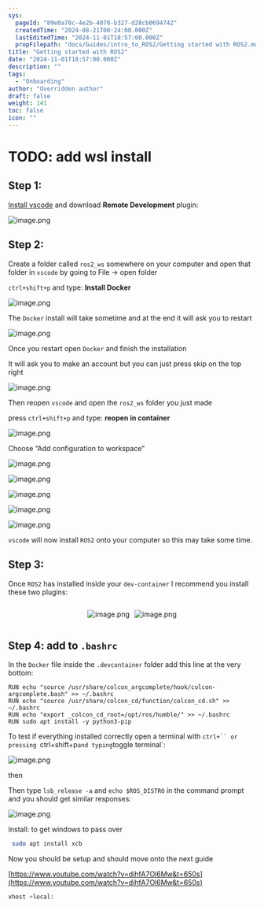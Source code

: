 ```yaml
---
sys:
  pageId: "89e0a78c-4e2b-4070-b327-d28cb0694742"
  createdTime: "2024-08-21T00:24:00.000Z"
  lastEditedTime: "2024-11-01T18:57:00.000Z"
  propFilepath: "docs/Guides/intro_to_ROS2/Getting started with ROS2.md"
title: "Getting started with ROS2"
date: "2024-11-01T18:57:00.000Z"
description: ""
tags:
  - "Onboarding"
author: "Overridden author"
draft: false
weight: 141
toc: false
icon: ""
---
```


# TODO: add wsl install

## Step 1:

[Install vscode](https://code.visualstudio.com/download) and download **Remote Development** plugin:

![image.png](https://prod-files-secure.s3.us-west-2.amazonaws.com/d518164a-d88e-44d1-a4ee-3adb3bd8bce0/efb52993-1881-4a40-b95e-6f020334f022/image.png?X-Amz-Algorithm=AWS4-HMAC-SHA256&X-Amz-Content-Sha256=UNSIGNED-PAYLOAD&X-Amz-Credential=ASIAZI2LB466S76JSS7I%2F20250416%2Fus-west-2%2Fs3%2Faws4_request&X-Amz-Date=20250416T081216Z&X-Amz-Expires=3600&X-Amz-Security-Token=IQoJb3JpZ2luX2VjELj%2F%2F%2F%2F%2F%2F%2F%2F%2F%2FwEaCXVzLXdlc3QtMiJGMEQCIGYKltDmnFvmVjiMLUwsKT4H46JjIsDwU04mVoGZrBm4AiBjvG7OyPRkHFT6LHemjiUCNSqcE5qieH%2BPkqtvuREITyr%2FAwhBEAAaDDYzNzQyMzE4MzgwNSIMawm5ev4yeB4DqxCTKtwDVO%2FL4fDLMzvOc6uDqkv4EI3%2BzONad0gAWgO5eXiGrqmJjCtPnzl59t7TCpJmS%2BpxoD8Q0Nscd%2Fyepn1gXgzE1%2FZecCddg%2F%2BZ0CphSkSOVhKS52hfHHWRGNjw96AAe27jTc%2ByqjCXVwpue%2FXtP7Iz%2F7AU1NHo2ASZbCBsJ%2BG0dkIx9V%2FXf0BqSXJHJzfDPZMFbLs8iUB4c%2B%2FElx4o1x1iiTkuzRXcLetYY1mma1G7rXJirpV7%2FP8%2FbL2Pw3AdrfvkBYejpncrheqk8ONu4Q9e27w9r%2Bx6VQweDR4N4w7USy1gACSyncIrQB%2F2eCdw4Io6KUv%2FQ%2BX0PzTshffXphh8f%2FiY3%2ByU6CD5211wzFTuN997JS8yyO80x%2FNqORfy0CqR%2FnvU02wFWgVFr7tDWlqa6v%2BaDxZ9xcLyj6HZpLUZ731HtVnpiBS3fU%2FhSnSUj4%2F0AUM6cmGA%2BqZwDduT1R5iw%2BpuCWWcbuDqXQs4v%2B63SW7HkrIKO2c0dcXIsUDsWmaGA0q7tVkFcQasLB1G0bix8YaqsFnpynEZQ2f3lcu1zMYVJy1rknQ0eyCHhkh%2F%2BdQ6vJmtrNP6S7htFrALErN8gBMow2b2rca2LH1e7p5gG196s9E7cy1zbWMQ8R8wjMD9vwY6pgH%2F8N7T93lEpHRlTMHE9a38ITyFnWnZlfSWcinOnGRtCLJilde8eSIis6Rdvlh2yraGhXpK2p8MtQPYVAY93spYrvv2Uin1NSBMTiLu2S%2FK1Oz42hvUIZJgg7koLBNWLHRntDYWHPu0TdegLcu9iM402yC0%2F7zzajWDB6qcroHbv9dLsrEMK1sK2WyD5ivINcZwWaMHKW3LIvzjNjrwssfWgyfsc6Hi&X-Amz-Signature=34b81746be1220d72741f9340781f116494230410bb5a6c0925c8d3b80432f62&X-Amz-SignedHeaders=host&x-id=GetObject)

## Step 2:

Create a folder called `ros2_ws` somewhere on your computer and open that folder in `vscode` by going to File → open folder 

`ctrl+shift+p` and type: **Install Docker**

![image.png](https://prod-files-secure.s3.us-west-2.amazonaws.com/d518164a-d88e-44d1-a4ee-3adb3bd8bce0/2269dc0e-1cd5-47ff-bceb-c04ad9b2eab0/image.png?X-Amz-Algorithm=AWS4-HMAC-SHA256&X-Amz-Content-Sha256=UNSIGNED-PAYLOAD&X-Amz-Credential=ASIAZI2LB466S76JSS7I%2F20250416%2Fus-west-2%2Fs3%2Faws4_request&X-Amz-Date=20250416T081216Z&X-Amz-Expires=3600&X-Amz-Security-Token=IQoJb3JpZ2luX2VjELj%2F%2F%2F%2F%2F%2F%2F%2F%2F%2FwEaCXVzLXdlc3QtMiJGMEQCIGYKltDmnFvmVjiMLUwsKT4H46JjIsDwU04mVoGZrBm4AiBjvG7OyPRkHFT6LHemjiUCNSqcE5qieH%2BPkqtvuREITyr%2FAwhBEAAaDDYzNzQyMzE4MzgwNSIMawm5ev4yeB4DqxCTKtwDVO%2FL4fDLMzvOc6uDqkv4EI3%2BzONad0gAWgO5eXiGrqmJjCtPnzl59t7TCpJmS%2BpxoD8Q0Nscd%2Fyepn1gXgzE1%2FZecCddg%2F%2BZ0CphSkSOVhKS52hfHHWRGNjw96AAe27jTc%2ByqjCXVwpue%2FXtP7Iz%2F7AU1NHo2ASZbCBsJ%2BG0dkIx9V%2FXf0BqSXJHJzfDPZMFbLs8iUB4c%2B%2FElx4o1x1iiTkuzRXcLetYY1mma1G7rXJirpV7%2FP8%2FbL2Pw3AdrfvkBYejpncrheqk8ONu4Q9e27w9r%2Bx6VQweDR4N4w7USy1gACSyncIrQB%2F2eCdw4Io6KUv%2FQ%2BX0PzTshffXphh8f%2FiY3%2ByU6CD5211wzFTuN997JS8yyO80x%2FNqORfy0CqR%2FnvU02wFWgVFr7tDWlqa6v%2BaDxZ9xcLyj6HZpLUZ731HtVnpiBS3fU%2FhSnSUj4%2F0AUM6cmGA%2BqZwDduT1R5iw%2BpuCWWcbuDqXQs4v%2B63SW7HkrIKO2c0dcXIsUDsWmaGA0q7tVkFcQasLB1G0bix8YaqsFnpynEZQ2f3lcu1zMYVJy1rknQ0eyCHhkh%2F%2BdQ6vJmtrNP6S7htFrALErN8gBMow2b2rca2LH1e7p5gG196s9E7cy1zbWMQ8R8wjMD9vwY6pgH%2F8N7T93lEpHRlTMHE9a38ITyFnWnZlfSWcinOnGRtCLJilde8eSIis6Rdvlh2yraGhXpK2p8MtQPYVAY93spYrvv2Uin1NSBMTiLu2S%2FK1Oz42hvUIZJgg7koLBNWLHRntDYWHPu0TdegLcu9iM402yC0%2F7zzajWDB6qcroHbv9dLsrEMK1sK2WyD5ivINcZwWaMHKW3LIvzjNjrwssfWgyfsc6Hi&X-Amz-Signature=745763d9fd7d6df6ea4f64ef83554abd8b3e4c297113c41fb7c032bda1034edb&X-Amz-SignedHeaders=host&x-id=GetObject)

The `Docker` install will take sometime and at the end it will ask you to restart

![image.png](https://prod-files-secure.s3.us-west-2.amazonaws.com/d518164a-d88e-44d1-a4ee-3adb3bd8bce0/ed233f78-be33-4b1f-b89c-9c346c0e961e/image.png?X-Amz-Algorithm=AWS4-HMAC-SHA256&X-Amz-Content-Sha256=UNSIGNED-PAYLOAD&X-Amz-Credential=ASIAZI2LB466S76JSS7I%2F20250416%2Fus-west-2%2Fs3%2Faws4_request&X-Amz-Date=20250416T081216Z&X-Amz-Expires=3600&X-Amz-Security-Token=IQoJb3JpZ2luX2VjELj%2F%2F%2F%2F%2F%2F%2F%2F%2F%2FwEaCXVzLXdlc3QtMiJGMEQCIGYKltDmnFvmVjiMLUwsKT4H46JjIsDwU04mVoGZrBm4AiBjvG7OyPRkHFT6LHemjiUCNSqcE5qieH%2BPkqtvuREITyr%2FAwhBEAAaDDYzNzQyMzE4MzgwNSIMawm5ev4yeB4DqxCTKtwDVO%2FL4fDLMzvOc6uDqkv4EI3%2BzONad0gAWgO5eXiGrqmJjCtPnzl59t7TCpJmS%2BpxoD8Q0Nscd%2Fyepn1gXgzE1%2FZecCddg%2F%2BZ0CphSkSOVhKS52hfHHWRGNjw96AAe27jTc%2ByqjCXVwpue%2FXtP7Iz%2F7AU1NHo2ASZbCBsJ%2BG0dkIx9V%2FXf0BqSXJHJzfDPZMFbLs8iUB4c%2B%2FElx4o1x1iiTkuzRXcLetYY1mma1G7rXJirpV7%2FP8%2FbL2Pw3AdrfvkBYejpncrheqk8ONu4Q9e27w9r%2Bx6VQweDR4N4w7USy1gACSyncIrQB%2F2eCdw4Io6KUv%2FQ%2BX0PzTshffXphh8f%2FiY3%2ByU6CD5211wzFTuN997JS8yyO80x%2FNqORfy0CqR%2FnvU02wFWgVFr7tDWlqa6v%2BaDxZ9xcLyj6HZpLUZ731HtVnpiBS3fU%2FhSnSUj4%2F0AUM6cmGA%2BqZwDduT1R5iw%2BpuCWWcbuDqXQs4v%2B63SW7HkrIKO2c0dcXIsUDsWmaGA0q7tVkFcQasLB1G0bix8YaqsFnpynEZQ2f3lcu1zMYVJy1rknQ0eyCHhkh%2F%2BdQ6vJmtrNP6S7htFrALErN8gBMow2b2rca2LH1e7p5gG196s9E7cy1zbWMQ8R8wjMD9vwY6pgH%2F8N7T93lEpHRlTMHE9a38ITyFnWnZlfSWcinOnGRtCLJilde8eSIis6Rdvlh2yraGhXpK2p8MtQPYVAY93spYrvv2Uin1NSBMTiLu2S%2FK1Oz42hvUIZJgg7koLBNWLHRntDYWHPu0TdegLcu9iM402yC0%2F7zzajWDB6qcroHbv9dLsrEMK1sK2WyD5ivINcZwWaMHKW3LIvzjNjrwssfWgyfsc6Hi&X-Amz-Signature=5238cffa8b478ef35e62859cdd409526c92574120a038e86a0defd56af7434e4&X-Amz-SignedHeaders=host&x-id=GetObject)

Once you restart open `Docker` and finish the installation

It will ask you to make an account but you can just press skip on the top right

![image.png](https://prod-files-secure.s3.us-west-2.amazonaws.com/d518164a-d88e-44d1-a4ee-3adb3bd8bce0/21010ad9-1659-4fd9-9f59-9932a09b2a3d/image.png?X-Amz-Algorithm=AWS4-HMAC-SHA256&X-Amz-Content-Sha256=UNSIGNED-PAYLOAD&X-Amz-Credential=ASIAZI2LB466S76JSS7I%2F20250416%2Fus-west-2%2Fs3%2Faws4_request&X-Amz-Date=20250416T081216Z&X-Amz-Expires=3600&X-Amz-Security-Token=IQoJb3JpZ2luX2VjELj%2F%2F%2F%2F%2F%2F%2F%2F%2F%2FwEaCXVzLXdlc3QtMiJGMEQCIGYKltDmnFvmVjiMLUwsKT4H46JjIsDwU04mVoGZrBm4AiBjvG7OyPRkHFT6LHemjiUCNSqcE5qieH%2BPkqtvuREITyr%2FAwhBEAAaDDYzNzQyMzE4MzgwNSIMawm5ev4yeB4DqxCTKtwDVO%2FL4fDLMzvOc6uDqkv4EI3%2BzONad0gAWgO5eXiGrqmJjCtPnzl59t7TCpJmS%2BpxoD8Q0Nscd%2Fyepn1gXgzE1%2FZecCddg%2F%2BZ0CphSkSOVhKS52hfHHWRGNjw96AAe27jTc%2ByqjCXVwpue%2FXtP7Iz%2F7AU1NHo2ASZbCBsJ%2BG0dkIx9V%2FXf0BqSXJHJzfDPZMFbLs8iUB4c%2B%2FElx4o1x1iiTkuzRXcLetYY1mma1G7rXJirpV7%2FP8%2FbL2Pw3AdrfvkBYejpncrheqk8ONu4Q9e27w9r%2Bx6VQweDR4N4w7USy1gACSyncIrQB%2F2eCdw4Io6KUv%2FQ%2BX0PzTshffXphh8f%2FiY3%2ByU6CD5211wzFTuN997JS8yyO80x%2FNqORfy0CqR%2FnvU02wFWgVFr7tDWlqa6v%2BaDxZ9xcLyj6HZpLUZ731HtVnpiBS3fU%2FhSnSUj4%2F0AUM6cmGA%2BqZwDduT1R5iw%2BpuCWWcbuDqXQs4v%2B63SW7HkrIKO2c0dcXIsUDsWmaGA0q7tVkFcQasLB1G0bix8YaqsFnpynEZQ2f3lcu1zMYVJy1rknQ0eyCHhkh%2F%2BdQ6vJmtrNP6S7htFrALErN8gBMow2b2rca2LH1e7p5gG196s9E7cy1zbWMQ8R8wjMD9vwY6pgH%2F8N7T93lEpHRlTMHE9a38ITyFnWnZlfSWcinOnGRtCLJilde8eSIis6Rdvlh2yraGhXpK2p8MtQPYVAY93spYrvv2Uin1NSBMTiLu2S%2FK1Oz42hvUIZJgg7koLBNWLHRntDYWHPu0TdegLcu9iM402yC0%2F7zzajWDB6qcroHbv9dLsrEMK1sK2WyD5ivINcZwWaMHKW3LIvzjNjrwssfWgyfsc6Hi&X-Amz-Signature=1b32ce8b090f20d7649eccac35144f7c9da63c7722c2e96d5e9b3b43272c247d&X-Amz-SignedHeaders=host&x-id=GetObject)

Then reopen `vscode` and open the `ros2_ws` folder you just made

press `ctrl+shift+p` and type: **reopen in container**

![image.png](https://prod-files-secure.s3.us-west-2.amazonaws.com/d518164a-d88e-44d1-a4ee-3adb3bd8bce0/4e93b8c2-41ad-488c-8095-c74205196118/image.png?X-Amz-Algorithm=AWS4-HMAC-SHA256&X-Amz-Content-Sha256=UNSIGNED-PAYLOAD&X-Amz-Credential=ASIAZI2LB466S76JSS7I%2F20250416%2Fus-west-2%2Fs3%2Faws4_request&X-Amz-Date=20250416T081216Z&X-Amz-Expires=3600&X-Amz-Security-Token=IQoJb3JpZ2luX2VjELj%2F%2F%2F%2F%2F%2F%2F%2F%2F%2FwEaCXVzLXdlc3QtMiJGMEQCIGYKltDmnFvmVjiMLUwsKT4H46JjIsDwU04mVoGZrBm4AiBjvG7OyPRkHFT6LHemjiUCNSqcE5qieH%2BPkqtvuREITyr%2FAwhBEAAaDDYzNzQyMzE4MzgwNSIMawm5ev4yeB4DqxCTKtwDVO%2FL4fDLMzvOc6uDqkv4EI3%2BzONad0gAWgO5eXiGrqmJjCtPnzl59t7TCpJmS%2BpxoD8Q0Nscd%2Fyepn1gXgzE1%2FZecCddg%2F%2BZ0CphSkSOVhKS52hfHHWRGNjw96AAe27jTc%2ByqjCXVwpue%2FXtP7Iz%2F7AU1NHo2ASZbCBsJ%2BG0dkIx9V%2FXf0BqSXJHJzfDPZMFbLs8iUB4c%2B%2FElx4o1x1iiTkuzRXcLetYY1mma1G7rXJirpV7%2FP8%2FbL2Pw3AdrfvkBYejpncrheqk8ONu4Q9e27w9r%2Bx6VQweDR4N4w7USy1gACSyncIrQB%2F2eCdw4Io6KUv%2FQ%2BX0PzTshffXphh8f%2FiY3%2ByU6CD5211wzFTuN997JS8yyO80x%2FNqORfy0CqR%2FnvU02wFWgVFr7tDWlqa6v%2BaDxZ9xcLyj6HZpLUZ731HtVnpiBS3fU%2FhSnSUj4%2F0AUM6cmGA%2BqZwDduT1R5iw%2BpuCWWcbuDqXQs4v%2B63SW7HkrIKO2c0dcXIsUDsWmaGA0q7tVkFcQasLB1G0bix8YaqsFnpynEZQ2f3lcu1zMYVJy1rknQ0eyCHhkh%2F%2BdQ6vJmtrNP6S7htFrALErN8gBMow2b2rca2LH1e7p5gG196s9E7cy1zbWMQ8R8wjMD9vwY6pgH%2F8N7T93lEpHRlTMHE9a38ITyFnWnZlfSWcinOnGRtCLJilde8eSIis6Rdvlh2yraGhXpK2p8MtQPYVAY93spYrvv2Uin1NSBMTiLu2S%2FK1Oz42hvUIZJgg7koLBNWLHRntDYWHPu0TdegLcu9iM402yC0%2F7zzajWDB6qcroHbv9dLsrEMK1sK2WyD5ivINcZwWaMHKW3LIvzjNjrwssfWgyfsc6Hi&X-Amz-Signature=bc74c8b47403b9f9b7a63bcd1b728d221637ce6fadf370610aebd0b359b77208&X-Amz-SignedHeaders=host&x-id=GetObject)

Choose “Add configuration to workspace”

![image.png](https://prod-files-secure.s3.us-west-2.amazonaws.com/d518164a-d88e-44d1-a4ee-3adb3bd8bce0/9560b282-5060-4989-ba37-97e7b2c22476/image.png?X-Amz-Algorithm=AWS4-HMAC-SHA256&X-Amz-Content-Sha256=UNSIGNED-PAYLOAD&X-Amz-Credential=ASIAZI2LB466S76JSS7I%2F20250416%2Fus-west-2%2Fs3%2Faws4_request&X-Amz-Date=20250416T081216Z&X-Amz-Expires=3600&X-Amz-Security-Token=IQoJb3JpZ2luX2VjELj%2F%2F%2F%2F%2F%2F%2F%2F%2F%2FwEaCXVzLXdlc3QtMiJGMEQCIGYKltDmnFvmVjiMLUwsKT4H46JjIsDwU04mVoGZrBm4AiBjvG7OyPRkHFT6LHemjiUCNSqcE5qieH%2BPkqtvuREITyr%2FAwhBEAAaDDYzNzQyMzE4MzgwNSIMawm5ev4yeB4DqxCTKtwDVO%2FL4fDLMzvOc6uDqkv4EI3%2BzONad0gAWgO5eXiGrqmJjCtPnzl59t7TCpJmS%2BpxoD8Q0Nscd%2Fyepn1gXgzE1%2FZecCddg%2F%2BZ0CphSkSOVhKS52hfHHWRGNjw96AAe27jTc%2ByqjCXVwpue%2FXtP7Iz%2F7AU1NHo2ASZbCBsJ%2BG0dkIx9V%2FXf0BqSXJHJzfDPZMFbLs8iUB4c%2B%2FElx4o1x1iiTkuzRXcLetYY1mma1G7rXJirpV7%2FP8%2FbL2Pw3AdrfvkBYejpncrheqk8ONu4Q9e27w9r%2Bx6VQweDR4N4w7USy1gACSyncIrQB%2F2eCdw4Io6KUv%2FQ%2BX0PzTshffXphh8f%2FiY3%2ByU6CD5211wzFTuN997JS8yyO80x%2FNqORfy0CqR%2FnvU02wFWgVFr7tDWlqa6v%2BaDxZ9xcLyj6HZpLUZ731HtVnpiBS3fU%2FhSnSUj4%2F0AUM6cmGA%2BqZwDduT1R5iw%2BpuCWWcbuDqXQs4v%2B63SW7HkrIKO2c0dcXIsUDsWmaGA0q7tVkFcQasLB1G0bix8YaqsFnpynEZQ2f3lcu1zMYVJy1rknQ0eyCHhkh%2F%2BdQ6vJmtrNP6S7htFrALErN8gBMow2b2rca2LH1e7p5gG196s9E7cy1zbWMQ8R8wjMD9vwY6pgH%2F8N7T93lEpHRlTMHE9a38ITyFnWnZlfSWcinOnGRtCLJilde8eSIis6Rdvlh2yraGhXpK2p8MtQPYVAY93spYrvv2Uin1NSBMTiLu2S%2FK1Oz42hvUIZJgg7koLBNWLHRntDYWHPu0TdegLcu9iM402yC0%2F7zzajWDB6qcroHbv9dLsrEMK1sK2WyD5ivINcZwWaMHKW3LIvzjNjrwssfWgyfsc6Hi&X-Amz-Signature=b22b67d936513df0ad99944e4f2773ccc7837c8825bc817c94c4f85e7e46d28f&X-Amz-SignedHeaders=host&x-id=GetObject)

![image.png](https://prod-files-secure.s3.us-west-2.amazonaws.com/d518164a-d88e-44d1-a4ee-3adb3bd8bce0/2ee63f81-886b-48e8-a553-dc6e5eac99e4/image.png?X-Amz-Algorithm=AWS4-HMAC-SHA256&X-Amz-Content-Sha256=UNSIGNED-PAYLOAD&X-Amz-Credential=ASIAZI2LB466S76JSS7I%2F20250416%2Fus-west-2%2Fs3%2Faws4_request&X-Amz-Date=20250416T081216Z&X-Amz-Expires=3600&X-Amz-Security-Token=IQoJb3JpZ2luX2VjELj%2F%2F%2F%2F%2F%2F%2F%2F%2F%2FwEaCXVzLXdlc3QtMiJGMEQCIGYKltDmnFvmVjiMLUwsKT4H46JjIsDwU04mVoGZrBm4AiBjvG7OyPRkHFT6LHemjiUCNSqcE5qieH%2BPkqtvuREITyr%2FAwhBEAAaDDYzNzQyMzE4MzgwNSIMawm5ev4yeB4DqxCTKtwDVO%2FL4fDLMzvOc6uDqkv4EI3%2BzONad0gAWgO5eXiGrqmJjCtPnzl59t7TCpJmS%2BpxoD8Q0Nscd%2Fyepn1gXgzE1%2FZecCddg%2F%2BZ0CphSkSOVhKS52hfHHWRGNjw96AAe27jTc%2ByqjCXVwpue%2FXtP7Iz%2F7AU1NHo2ASZbCBsJ%2BG0dkIx9V%2FXf0BqSXJHJzfDPZMFbLs8iUB4c%2B%2FElx4o1x1iiTkuzRXcLetYY1mma1G7rXJirpV7%2FP8%2FbL2Pw3AdrfvkBYejpncrheqk8ONu4Q9e27w9r%2Bx6VQweDR4N4w7USy1gACSyncIrQB%2F2eCdw4Io6KUv%2FQ%2BX0PzTshffXphh8f%2FiY3%2ByU6CD5211wzFTuN997JS8yyO80x%2FNqORfy0CqR%2FnvU02wFWgVFr7tDWlqa6v%2BaDxZ9xcLyj6HZpLUZ731HtVnpiBS3fU%2FhSnSUj4%2F0AUM6cmGA%2BqZwDduT1R5iw%2BpuCWWcbuDqXQs4v%2B63SW7HkrIKO2c0dcXIsUDsWmaGA0q7tVkFcQasLB1G0bix8YaqsFnpynEZQ2f3lcu1zMYVJy1rknQ0eyCHhkh%2F%2BdQ6vJmtrNP6S7htFrALErN8gBMow2b2rca2LH1e7p5gG196s9E7cy1zbWMQ8R8wjMD9vwY6pgH%2F8N7T93lEpHRlTMHE9a38ITyFnWnZlfSWcinOnGRtCLJilde8eSIis6Rdvlh2yraGhXpK2p8MtQPYVAY93spYrvv2Uin1NSBMTiLu2S%2FK1Oz42hvUIZJgg7koLBNWLHRntDYWHPu0TdegLcu9iM402yC0%2F7zzajWDB6qcroHbv9dLsrEMK1sK2WyD5ivINcZwWaMHKW3LIvzjNjrwssfWgyfsc6Hi&X-Amz-Signature=0242023a093d7df09c2c0a67d94a3d31020e62b154787a7ae8bc680f8f9ad3a9&X-Amz-SignedHeaders=host&x-id=GetObject)

![image.png](https://prod-files-secure.s3.us-west-2.amazonaws.com/d518164a-d88e-44d1-a4ee-3adb3bd8bce0/ae1580b2-b048-407e-aed9-b584224a7a04/image.png?X-Amz-Algorithm=AWS4-HMAC-SHA256&X-Amz-Content-Sha256=UNSIGNED-PAYLOAD&X-Amz-Credential=ASIAZI2LB466S76JSS7I%2F20250416%2Fus-west-2%2Fs3%2Faws4_request&X-Amz-Date=20250416T081216Z&X-Amz-Expires=3600&X-Amz-Security-Token=IQoJb3JpZ2luX2VjELj%2F%2F%2F%2F%2F%2F%2F%2F%2F%2FwEaCXVzLXdlc3QtMiJGMEQCIGYKltDmnFvmVjiMLUwsKT4H46JjIsDwU04mVoGZrBm4AiBjvG7OyPRkHFT6LHemjiUCNSqcE5qieH%2BPkqtvuREITyr%2FAwhBEAAaDDYzNzQyMzE4MzgwNSIMawm5ev4yeB4DqxCTKtwDVO%2FL4fDLMzvOc6uDqkv4EI3%2BzONad0gAWgO5eXiGrqmJjCtPnzl59t7TCpJmS%2BpxoD8Q0Nscd%2Fyepn1gXgzE1%2FZecCddg%2F%2BZ0CphSkSOVhKS52hfHHWRGNjw96AAe27jTc%2ByqjCXVwpue%2FXtP7Iz%2F7AU1NHo2ASZbCBsJ%2BG0dkIx9V%2FXf0BqSXJHJzfDPZMFbLs8iUB4c%2B%2FElx4o1x1iiTkuzRXcLetYY1mma1G7rXJirpV7%2FP8%2FbL2Pw3AdrfvkBYejpncrheqk8ONu4Q9e27w9r%2Bx6VQweDR4N4w7USy1gACSyncIrQB%2F2eCdw4Io6KUv%2FQ%2BX0PzTshffXphh8f%2FiY3%2ByU6CD5211wzFTuN997JS8yyO80x%2FNqORfy0CqR%2FnvU02wFWgVFr7tDWlqa6v%2BaDxZ9xcLyj6HZpLUZ731HtVnpiBS3fU%2FhSnSUj4%2F0AUM6cmGA%2BqZwDduT1R5iw%2BpuCWWcbuDqXQs4v%2B63SW7HkrIKO2c0dcXIsUDsWmaGA0q7tVkFcQasLB1G0bix8YaqsFnpynEZQ2f3lcu1zMYVJy1rknQ0eyCHhkh%2F%2BdQ6vJmtrNP6S7htFrALErN8gBMow2b2rca2LH1e7p5gG196s9E7cy1zbWMQ8R8wjMD9vwY6pgH%2F8N7T93lEpHRlTMHE9a38ITyFnWnZlfSWcinOnGRtCLJilde8eSIis6Rdvlh2yraGhXpK2p8MtQPYVAY93spYrvv2Uin1NSBMTiLu2S%2FK1Oz42hvUIZJgg7koLBNWLHRntDYWHPu0TdegLcu9iM402yC0%2F7zzajWDB6qcroHbv9dLsrEMK1sK2WyD5ivINcZwWaMHKW3LIvzjNjrwssfWgyfsc6Hi&X-Amz-Signature=5d103b5ac288e4cd143313b31c117039e9e50fd7150457bbb56b4dfa0d49878d&X-Amz-SignedHeaders=host&x-id=GetObject)

![image.png](https://prod-files-secure.s3.us-west-2.amazonaws.com/d518164a-d88e-44d1-a4ee-3adb3bd8bce0/53255b28-f75e-430f-b9e3-c0ac8577e42b/image.png?X-Amz-Algorithm=AWS4-HMAC-SHA256&X-Amz-Content-Sha256=UNSIGNED-PAYLOAD&X-Amz-Credential=ASIAZI2LB466S76JSS7I%2F20250416%2Fus-west-2%2Fs3%2Faws4_request&X-Amz-Date=20250416T081216Z&X-Amz-Expires=3600&X-Amz-Security-Token=IQoJb3JpZ2luX2VjELj%2F%2F%2F%2F%2F%2F%2F%2F%2F%2FwEaCXVzLXdlc3QtMiJGMEQCIGYKltDmnFvmVjiMLUwsKT4H46JjIsDwU04mVoGZrBm4AiBjvG7OyPRkHFT6LHemjiUCNSqcE5qieH%2BPkqtvuREITyr%2FAwhBEAAaDDYzNzQyMzE4MzgwNSIMawm5ev4yeB4DqxCTKtwDVO%2FL4fDLMzvOc6uDqkv4EI3%2BzONad0gAWgO5eXiGrqmJjCtPnzl59t7TCpJmS%2BpxoD8Q0Nscd%2Fyepn1gXgzE1%2FZecCddg%2F%2BZ0CphSkSOVhKS52hfHHWRGNjw96AAe27jTc%2ByqjCXVwpue%2FXtP7Iz%2F7AU1NHo2ASZbCBsJ%2BG0dkIx9V%2FXf0BqSXJHJzfDPZMFbLs8iUB4c%2B%2FElx4o1x1iiTkuzRXcLetYY1mma1G7rXJirpV7%2FP8%2FbL2Pw3AdrfvkBYejpncrheqk8ONu4Q9e27w9r%2Bx6VQweDR4N4w7USy1gACSyncIrQB%2F2eCdw4Io6KUv%2FQ%2BX0PzTshffXphh8f%2FiY3%2ByU6CD5211wzFTuN997JS8yyO80x%2FNqORfy0CqR%2FnvU02wFWgVFr7tDWlqa6v%2BaDxZ9xcLyj6HZpLUZ731HtVnpiBS3fU%2FhSnSUj4%2F0AUM6cmGA%2BqZwDduT1R5iw%2BpuCWWcbuDqXQs4v%2B63SW7HkrIKO2c0dcXIsUDsWmaGA0q7tVkFcQasLB1G0bix8YaqsFnpynEZQ2f3lcu1zMYVJy1rknQ0eyCHhkh%2F%2BdQ6vJmtrNP6S7htFrALErN8gBMow2b2rca2LH1e7p5gG196s9E7cy1zbWMQ8R8wjMD9vwY6pgH%2F8N7T93lEpHRlTMHE9a38ITyFnWnZlfSWcinOnGRtCLJilde8eSIis6Rdvlh2yraGhXpK2p8MtQPYVAY93spYrvv2Uin1NSBMTiLu2S%2FK1Oz42hvUIZJgg7koLBNWLHRntDYWHPu0TdegLcu9iM402yC0%2F7zzajWDB6qcroHbv9dLsrEMK1sK2WyD5ivINcZwWaMHKW3LIvzjNjrwssfWgyfsc6Hi&X-Amz-Signature=093c0d16198ba8efc17996c6bd2fca5189a677cc2e29b442ea22ac4cc346febb&X-Amz-SignedHeaders=host&x-id=GetObject)

![image.png](https://prod-files-secure.s3.us-west-2.amazonaws.com/d518164a-d88e-44d1-a4ee-3adb3bd8bce0/7c562767-5af9-4ffb-97d1-327bcdf4ee00/image.png?X-Amz-Algorithm=AWS4-HMAC-SHA256&X-Amz-Content-Sha256=UNSIGNED-PAYLOAD&X-Amz-Credential=ASIAZI2LB466S76JSS7I%2F20250416%2Fus-west-2%2Fs3%2Faws4_request&X-Amz-Date=20250416T081216Z&X-Amz-Expires=3600&X-Amz-Security-Token=IQoJb3JpZ2luX2VjELj%2F%2F%2F%2F%2F%2F%2F%2F%2F%2FwEaCXVzLXdlc3QtMiJGMEQCIGYKltDmnFvmVjiMLUwsKT4H46JjIsDwU04mVoGZrBm4AiBjvG7OyPRkHFT6LHemjiUCNSqcE5qieH%2BPkqtvuREITyr%2FAwhBEAAaDDYzNzQyMzE4MzgwNSIMawm5ev4yeB4DqxCTKtwDVO%2FL4fDLMzvOc6uDqkv4EI3%2BzONad0gAWgO5eXiGrqmJjCtPnzl59t7TCpJmS%2BpxoD8Q0Nscd%2Fyepn1gXgzE1%2FZecCddg%2F%2BZ0CphSkSOVhKS52hfHHWRGNjw96AAe27jTc%2ByqjCXVwpue%2FXtP7Iz%2F7AU1NHo2ASZbCBsJ%2BG0dkIx9V%2FXf0BqSXJHJzfDPZMFbLs8iUB4c%2B%2FElx4o1x1iiTkuzRXcLetYY1mma1G7rXJirpV7%2FP8%2FbL2Pw3AdrfvkBYejpncrheqk8ONu4Q9e27w9r%2Bx6VQweDR4N4w7USy1gACSyncIrQB%2F2eCdw4Io6KUv%2FQ%2BX0PzTshffXphh8f%2FiY3%2ByU6CD5211wzFTuN997JS8yyO80x%2FNqORfy0CqR%2FnvU02wFWgVFr7tDWlqa6v%2BaDxZ9xcLyj6HZpLUZ731HtVnpiBS3fU%2FhSnSUj4%2F0AUM6cmGA%2BqZwDduT1R5iw%2BpuCWWcbuDqXQs4v%2B63SW7HkrIKO2c0dcXIsUDsWmaGA0q7tVkFcQasLB1G0bix8YaqsFnpynEZQ2f3lcu1zMYVJy1rknQ0eyCHhkh%2F%2BdQ6vJmtrNP6S7htFrALErN8gBMow2b2rca2LH1e7p5gG196s9E7cy1zbWMQ8R8wjMD9vwY6pgH%2F8N7T93lEpHRlTMHE9a38ITyFnWnZlfSWcinOnGRtCLJilde8eSIis6Rdvlh2yraGhXpK2p8MtQPYVAY93spYrvv2Uin1NSBMTiLu2S%2FK1Oz42hvUIZJgg7koLBNWLHRntDYWHPu0TdegLcu9iM402yC0%2F7zzajWDB6qcroHbv9dLsrEMK1sK2WyD5ivINcZwWaMHKW3LIvzjNjrwssfWgyfsc6Hi&X-Amz-Signature=2b3974b47f7868b42e273c61217fdab86708cb9ac8e196f08eba615f4782721a&X-Amz-SignedHeaders=host&x-id=GetObject)

`vscode` will now install `ROS2` onto your computer so this may take some time.

## Step 3:

Once `ROS2` has installed inside your `dev-container` I recommend you install these two plugins:

<div style="display: flex;flex-direction: row; column-gap:10px; max-width: 630px;justify-content: center;">
<div>

![image.png](https://prod-files-secure.s3.us-west-2.amazonaws.com/d518164a-d88e-44d1-a4ee-3adb3bd8bce0/3fc3d550-5a54-4ba1-ba6b-faa01cdb7369/image.png?X-Amz-Algorithm=AWS4-HMAC-SHA256&X-Amz-Content-Sha256=UNSIGNED-PAYLOAD&X-Amz-Credential=ASIAZI2LB4662UX7EISU%2F20250416%2Fus-west-2%2Fs3%2Faws4_request&X-Amz-Date=20250416T081219Z&X-Amz-Expires=3600&X-Amz-Security-Token=IQoJb3JpZ2luX2VjELj%2F%2F%2F%2F%2F%2F%2F%2F%2F%2FwEaCXVzLXdlc3QtMiJIMEYCIQCQPTXPdZAyajYoXGhAjXhu1PCZQRRWbtH86SYSlHydSwIhAIgyAnsPkW3lb%2FHUwhZpoveD1KtGhsEsAv8L%2FbvF7J8IKv8DCEEQABoMNjM3NDIzMTgzODA1Igwp9RRy0uGRTYcbjgsq3ANxtLp3uDGXTnCqunUASERl2aUAdMu7mSqK4UPc02ltn6g3VhAvt7t2YELJzPXdh0m%2B%2BSWm71dOBZTDdQaWU6ZMcxAs1RQgLzP36ZKYm1RbeanicX4Qa4oTiuIw6ltiI7AMlLLfLpYbNNi60a71AVUyyrNhy1lZAUg15zFdmjdFOAXExSHq33vb64wfRIX657nPSsvFsPMiFMCBZOvM7nFjG9dtJMaeQylKVfZWYVJyHkNze8%2BIhw8UZsQlwjKKyvo%2F1P7Tllyi5YnomRK%2B7NHcrkcm5vZwKx9wKCs9ANKw2S3gWo6bKG%2F5xoZCVqyYTBbF%2FDGwn366%2FRjSb75OugI7KRJZgljY8C8sRWpupBhAsUo44vrD5ZY3RgEKlTQNc61%2FZY7iOtiswxE9PcDMEJ6LnHwnmVhwyruEoZ8jnz4Mn6W75W7ZMqbUUQCOFKdrBhT0QegkXN2Ayre1l7xWXlNHZVmD8TTiIZHTmEq7SBHtMT8e5SjMKZSRX9A%2Bcafiut8GyaZHS%2Fgzq9K70FlWHnhxOHiMs4HObIwb7Jmqt5Pm3ToGdGxfi81m%2BwJM4R1178ivSKF%2BP7hFkMcYF6uDobaxu8%2F%2FHO66NU8WTHFKjcZY7m69cshiYIlwnBFi6zClwP2%2FBjqkAftaM85KxRYGvcEbfbtwa9MvrYdxZ%2BxWRIsyvBCLU0EaCRJDtXJ9ZTDtTuktGMmpVLNsaVFZhEWJHT11LMRooqYTdqaCMn%2B76sqcqbAElwhu1nu2XwsoYdxdsP20nO27Mnt%2FG3K9DT3IC0aL3cXy0vRfcOLi%2BbdmHTa66W2Wq5MWlSU6mKLo%2FPyJqsIxObKLDEjmlE1gndnFv7%2BrXZ97B8wah9b9&X-Amz-Signature=e75cdfcfa5ade7e5f2051b82628b66be0035364cae78703dacaed5b8970738d1&X-Amz-SignedHeaders=host&x-id=GetObject)

</div>
<div>

![image.png](https://prod-files-secure.s3.us-west-2.amazonaws.com/d518164a-d88e-44d1-a4ee-3adb3bd8bce0/d994cc66-13c2-4093-a5a3-f84cf4601a82/image.png?X-Amz-Algorithm=AWS4-HMAC-SHA256&X-Amz-Content-Sha256=UNSIGNED-PAYLOAD&X-Amz-Credential=ASIAZI2LB466U7LTIQQM%2F20250416%2Fus-west-2%2Fs3%2Faws4_request&X-Amz-Date=20250416T081219Z&X-Amz-Expires=3600&X-Amz-Security-Token=IQoJb3JpZ2luX2VjELj%2F%2F%2F%2F%2F%2F%2F%2F%2F%2FwEaCXVzLXdlc3QtMiJHMEUCIQC1kMgX00EGMiWoGt%2Fodu5fc1mbQBlOkg%2BJ%2F9XfijILAwIgH6h%2FswspZbYnLAiroj%2BmZ8hNwXaOfIgZsDZTcwzRdMUq%2FwMIQRAAGgw2Mzc0MjMxODM4MDUiDEZ3Um5%2FO27Dfv6DACrcA1uziYoLmcA2xDLiN1O5pnkPUw0T7rk0Z0By4woTI7bUAoCY8HetautNJUTzDQBSU6KP5busbr465tFy4N2sjZz1Vj7Zo4H70IwWMAaNrF29l5mfsvLXGYAA2JASUu9gzc%2BNGWIUqTJ8soFlMYB20cv3g61bppXlHjfQmWAxKL6%2BoItq%2Fakj3W6ViE9XwpzKcVGYITT6TFNYzMlPEN9n7zD5In9cUVycwYixwfPph%2FJmM8FoS5qjZ1vhYmc6XcsDABTIHiI67AK2naks1MhPivXwxDQ4rG0CYaQAF0e2DQV%2BanUm6sZ5NhE543lv8x%2Fctv0nVEIs432KNthR5Q4fN57ai4xLv0gcANU%2Bv29oRxXsgCO2hq2vLWaWp9q62loRx5aSE9XhVQQp2wT5tH13xogHJXkPp3m94fd2wVfsZF%2BsRkcgQRxsy%2FLgDcTDwJAvuyEKphrY0KmTO5A2jt3DgyfIGx691BHCcDQ1VGyfmT0rV2i1iEn3G6g0dWafgWs%2F9gLAHtfvzzeFPpIZ5C6q%2F40Il3cDapp4O1MoBGLgD4O8YrirzjYkkWXtQ9%2FmVuykuqQnNelN3xcBAu3R%2BrNE3BxbH4sEvNvCyS113vJ%2BDOG5EL4Y8uiQrox%2FX7Q0MJ3A%2Fb8GOqUB2C5ELXeAbhytJLIUsqZoZPK3KFhzCqTA9wcK4hwS9j1WpBWhcAARHqKnXuuS49i4InaDgxl%2FqArmvYQwXouBVV3vsXld%2Bju0u79PVeHgD3NNIJkQQTplHo%2F%2FYM%2BPej8pOfOUsYKUGQ40Pv1GO1hieccP64NgnQmTT9aH7HsDLmDSYXWCeefF927fM3Qe4nN4RvsD1%2BDBZgzz3HnALn0JVJDEG6em&X-Amz-Signature=0d94e96eff84848ace849c14855b94b0b5bba611be13a6bc510e7e9bfd044ff8&X-Amz-SignedHeaders=host&x-id=GetObject)

</div>
</div>

## Step 4: add to `.bashrc`

In the `Docker` file inside the `.devcontainer` folder add this line at the very bottom: 

```docker
RUN echo "source /usr/share/colcon_argcomplete/hook/colcon-argcomplete.bash" >> ~/.bashrc
RUN echo "source /usr/share/colcon_cd/function/colcon_cd.sh" >> ~/.bashrc
RUN echo "export _colcon_cd_root=/opt/ros/humble/" >> ~/.bashrc
RUN sudo apt install -y python3-pip 
```

To test if everything installed correctly open a terminal with `ctrl+`` or pressing `ctrl+shift+p` and typing `toggle terminal`:

![image.png](https://prod-files-secure.s3.us-west-2.amazonaws.com/d518164a-d88e-44d1-a4ee-3adb3bd8bce0/6a4943d8-b04e-4c02-9a58-775f3384d1a5/image.png?X-Amz-Algorithm=AWS4-HMAC-SHA256&X-Amz-Content-Sha256=UNSIGNED-PAYLOAD&X-Amz-Credential=ASIAZI2LB466S76JSS7I%2F20250416%2Fus-west-2%2Fs3%2Faws4_request&X-Amz-Date=20250416T081216Z&X-Amz-Expires=3600&X-Amz-Security-Token=IQoJb3JpZ2luX2VjELj%2F%2F%2F%2F%2F%2F%2F%2F%2F%2FwEaCXVzLXdlc3QtMiJGMEQCIGYKltDmnFvmVjiMLUwsKT4H46JjIsDwU04mVoGZrBm4AiBjvG7OyPRkHFT6LHemjiUCNSqcE5qieH%2BPkqtvuREITyr%2FAwhBEAAaDDYzNzQyMzE4MzgwNSIMawm5ev4yeB4DqxCTKtwDVO%2FL4fDLMzvOc6uDqkv4EI3%2BzONad0gAWgO5eXiGrqmJjCtPnzl59t7TCpJmS%2BpxoD8Q0Nscd%2Fyepn1gXgzE1%2FZecCddg%2F%2BZ0CphSkSOVhKS52hfHHWRGNjw96AAe27jTc%2ByqjCXVwpue%2FXtP7Iz%2F7AU1NHo2ASZbCBsJ%2BG0dkIx9V%2FXf0BqSXJHJzfDPZMFbLs8iUB4c%2B%2FElx4o1x1iiTkuzRXcLetYY1mma1G7rXJirpV7%2FP8%2FbL2Pw3AdrfvkBYejpncrheqk8ONu4Q9e27w9r%2Bx6VQweDR4N4w7USy1gACSyncIrQB%2F2eCdw4Io6KUv%2FQ%2BX0PzTshffXphh8f%2FiY3%2ByU6CD5211wzFTuN997JS8yyO80x%2FNqORfy0CqR%2FnvU02wFWgVFr7tDWlqa6v%2BaDxZ9xcLyj6HZpLUZ731HtVnpiBS3fU%2FhSnSUj4%2F0AUM6cmGA%2BqZwDduT1R5iw%2BpuCWWcbuDqXQs4v%2B63SW7HkrIKO2c0dcXIsUDsWmaGA0q7tVkFcQasLB1G0bix8YaqsFnpynEZQ2f3lcu1zMYVJy1rknQ0eyCHhkh%2F%2BdQ6vJmtrNP6S7htFrALErN8gBMow2b2rca2LH1e7p5gG196s9E7cy1zbWMQ8R8wjMD9vwY6pgH%2F8N7T93lEpHRlTMHE9a38ITyFnWnZlfSWcinOnGRtCLJilde8eSIis6Rdvlh2yraGhXpK2p8MtQPYVAY93spYrvv2Uin1NSBMTiLu2S%2FK1Oz42hvUIZJgg7koLBNWLHRntDYWHPu0TdegLcu9iM402yC0%2F7zzajWDB6qcroHbv9dLsrEMK1sK2WyD5ivINcZwWaMHKW3LIvzjNjrwssfWgyfsc6Hi&X-Amz-Signature=b243719b83179379116a749d1f826620006c67f026e2a566728c0389d0fa56ff&X-Amz-SignedHeaders=host&x-id=GetObject)

then 

Then type `lsb_release -a` and `echo $ROS_DISTRO` in the command prompt and you should get similar responses:

![image.png](https://prod-files-secure.s3.us-west-2.amazonaws.com/d518164a-d88e-44d1-a4ee-3adb3bd8bce0/3e635dec-a805-4e85-8b9e-d000e5b71a4e/image.png?X-Amz-Algorithm=AWS4-HMAC-SHA256&X-Amz-Content-Sha256=UNSIGNED-PAYLOAD&X-Amz-Credential=ASIAZI2LB466S76JSS7I%2F20250416%2Fus-west-2%2Fs3%2Faws4_request&X-Amz-Date=20250416T081216Z&X-Amz-Expires=3600&X-Amz-Security-Token=IQoJb3JpZ2luX2VjELj%2F%2F%2F%2F%2F%2F%2F%2F%2F%2FwEaCXVzLXdlc3QtMiJGMEQCIGYKltDmnFvmVjiMLUwsKT4H46JjIsDwU04mVoGZrBm4AiBjvG7OyPRkHFT6LHemjiUCNSqcE5qieH%2BPkqtvuREITyr%2FAwhBEAAaDDYzNzQyMzE4MzgwNSIMawm5ev4yeB4DqxCTKtwDVO%2FL4fDLMzvOc6uDqkv4EI3%2BzONad0gAWgO5eXiGrqmJjCtPnzl59t7TCpJmS%2BpxoD8Q0Nscd%2Fyepn1gXgzE1%2FZecCddg%2F%2BZ0CphSkSOVhKS52hfHHWRGNjw96AAe27jTc%2ByqjCXVwpue%2FXtP7Iz%2F7AU1NHo2ASZbCBsJ%2BG0dkIx9V%2FXf0BqSXJHJzfDPZMFbLs8iUB4c%2B%2FElx4o1x1iiTkuzRXcLetYY1mma1G7rXJirpV7%2FP8%2FbL2Pw3AdrfvkBYejpncrheqk8ONu4Q9e27w9r%2Bx6VQweDR4N4w7USy1gACSyncIrQB%2F2eCdw4Io6KUv%2FQ%2BX0PzTshffXphh8f%2FiY3%2ByU6CD5211wzFTuN997JS8yyO80x%2FNqORfy0CqR%2FnvU02wFWgVFr7tDWlqa6v%2BaDxZ9xcLyj6HZpLUZ731HtVnpiBS3fU%2FhSnSUj4%2F0AUM6cmGA%2BqZwDduT1R5iw%2BpuCWWcbuDqXQs4v%2B63SW7HkrIKO2c0dcXIsUDsWmaGA0q7tVkFcQasLB1G0bix8YaqsFnpynEZQ2f3lcu1zMYVJy1rknQ0eyCHhkh%2F%2BdQ6vJmtrNP6S7htFrALErN8gBMow2b2rca2LH1e7p5gG196s9E7cy1zbWMQ8R8wjMD9vwY6pgH%2F8N7T93lEpHRlTMHE9a38ITyFnWnZlfSWcinOnGRtCLJilde8eSIis6Rdvlh2yraGhXpK2p8MtQPYVAY93spYrvv2Uin1NSBMTiLu2S%2FK1Oz42hvUIZJgg7koLBNWLHRntDYWHPu0TdegLcu9iM402yC0%2F7zzajWDB6qcroHbv9dLsrEMK1sK2WyD5ivINcZwWaMHKW3LIvzjNjrwssfWgyfsc6Hi&X-Amz-Signature=a6260d0779851f57e91da56d29835bc58a3df85df7927407c3c4714e13ce0af2&X-Amz-SignedHeaders=host&x-id=GetObject)

Install:  to get windows to pass over

```bash
 sudo apt install xcb
```

Now you should be setup and should move onto the next guide 

[https://www.youtube.com/watch?v=dihfA7Ol6Mw&t=650s](https://www.youtube.com/watch?v=dihfA7Ol6Mw&t=650s)

```python
xhost +local:
```
